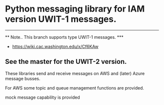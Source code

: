 # Python messaging library for IAM version UWIT-1 messages.

---
** Note.. This branch supports type UWIT-1 messages.  ***

* https://wiki.cac.washington.edu/x/Cf6KAw

See the master for the UWIT-2 version.
---

These libraries send and receive messages on AWS and (later) Azure message busses.

For AWS some topic and queue management functions are provided.

mock message capability is provided







